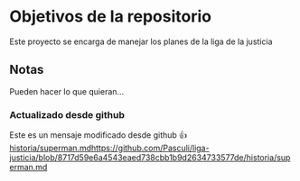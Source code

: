 # Objetivos de la repositorio

Este proyecto se encarga de manejar los planes de la liga de la justicia


## Notas
Pueden hacer lo que quieran...

### Actualizado desde github
Este es un mensaje modificado desde github
👍
[historia/superman.md](https://github.com/Pasculi/liga-justicia/blob/8717d59e6a4543eaed738cbb1b9d2634733577de/historia/superman.md)https://github.com/Pasculi/liga-justicia/blob/8717d59e6a4543eaed738cbb1b9d2634733577de/historia/superman.md
